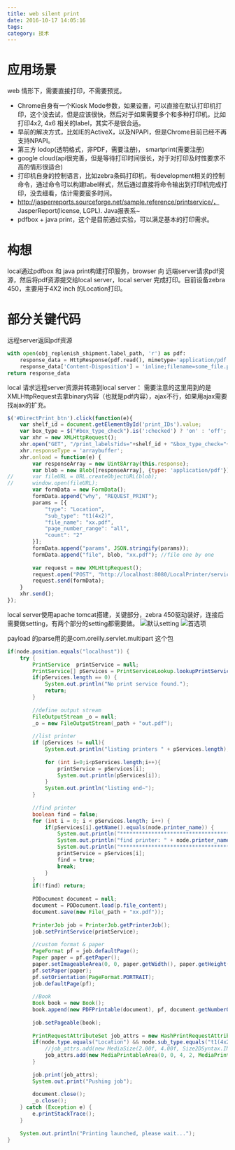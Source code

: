 ```yaml
---
title: web silent print
date: 2016-10-17 14:05:16
tags:
category: 技术
---
```


# 应用场景
web 情形下，需要直接打印，不需要预览。
- Chrome自身有一个Kiosk Mode参数，如果设置，可以直接在默认打印机打印，这个没去试，但是应该很快，然后对于如果需要多个和多种打印机，比如打印4x2, 4x6 相关的label，其实不是很合适。
- 早前的解决方式，比如IE的ActiveX，以及NPAPI，但是Chrome目前已经不再支持NPAPI。
- 第三方 lodop(透明格式，非PDF，需要注册)， smartprint(需要注册)
- google cloud(api很完善，但是等待打印时间很长，对于对打印及时性要求不高的情形很适合)
- 打印机自身的控制语言，比如zebra条码打印机，有development相关的控制命令，通过命令可以构建label样式，然后通过直接将命令输出到打印机完成打印，没去细看，估计需要蛮多时间。
- http://jasperreports.sourceforge.net/sample.reference/printservice/， JasperReport(license, LGPL). Java报表系~
- pdfbox + java print，这个是目前通过实验，可以满足基本的打印需求。

# 构想
local通过pdfbox 和 java print构建打印服务，browser 向 远端server请求pdf资源，然后将pdf资源提交给local server，local server 完成打印。目前设备zebra 450，主要用于4X2 inch 的Location打印。

# 部分关键代码

远程server返回pdf资源
```python
with open(obj_replenish_shipment.label_path, 'r') as pdf:
    response_data = HttpResponse(pdf.read(), mimetype='application/pdf')
    response_data['Content-Disposition'] = 'inline;filename=some_file.pdf'
return response_data
```

local 请求远程server资源并转递到local server：
需要注意的这里用到的是XMLHttpRequest去拿binary内容（也就是pdf内容），ajax不行，如果用ajax需要找ajax的扩充。
```javascript
$('#DirectPrint_btn').click(function(e){
    var shelf_id = document.getElementById('print_IDs').value;
    var box_type = $("#box_type_check").is(':checked') ? 'on' : 'off';
    var xhr = new XMLHttpRequest();
    xhr.open("GET", "/print_labels?ids="+shelf_id + "&box_type_check="+box_type, true);
    xhr.responseType = 'arraybuffer';
    xhr.onload = function(e) {
        var responseArray = new Uint8Array(this.response);
        var blob = new Blob([responseArray], {type: 'application/pdf'});
//      var fileURL = URL.createObjectURL(blob);
//      window.open(fileURL);
        var formData = new FormData();
        formData.append("why", "REQUEST_PRINT");
        params = [{
            "type": "Location",
            "sub_type": "t1(4x2)",
            "file_name": "xx.pdf",
            "page_number_range": "all",
            "count": "2"
        }];
        formData.append("params", JSON.stringify(params));
        formData.append("file", blob, "xx.pdf"); //file one by one
        
        var request = new XMLHttpRequest();
        request.open("POST", "http://localhost:8080/LocalPrinter/service.jsp", true);
        request.send(formData);
    }
    xhr.send();
});
```

local server使用apache tomcat搭建，关键部分，zebra 450驱动装好，连接后需要做setting，有两个部分的setting都需要做。
![默认setting](/img/zebra_default_setting_s1.png "--")
![首选项](/img/zebra_first_setting_s1.png "--")

payload 的parse用的是com.oreilly.servlet.multipart 这个包

```java
if(node.position.equals("localhost")) {
    try {
        PrintService  printService = null;
        PrintService[] pServices = PrintServiceLookup.lookupPrintServices(null, null);
        if(pServices.length == 0) {
            System.out.println("No print service found.");
            return;
        }
        
        //define output stream
        FileOutputStream _o = null;
        _o = new FileOutputStream(_path + "out.pdf");
        
        //list printer
        if (pServices != null){
            System.out.println("listing printers " + pServices.length);
            
            for (int i=0;i<pServices.length;i++){
                printService = pServices[i];
                System.out.println(pServices[i]);
            }
            System.out.println("listing end~");
        }
        
        //find printer
        boolean find = false;
        for (int i = 0; i < pServices.length; i++) {
            if(pServices[i].getName().equals(node.printer_name)) {
                System.out.println("*************************************************************");
                System.out.println("find printer: " + node.printer_name);
                System.out.println("**************************************************************");
                printService = pServices[i];
                find = true;
                break;
            }
        }
        if(!find) return;
        
        PDDocument document = null;
        document = PDDocument.load(p.file_content);
        document.save(new File(_path + "xx.pdf"));
        
        PrinterJob job = PrinterJob.getPrinterJob();
        job.setPrintService(printService);
        
        //custom format & paper
        PageFormat pf = job.defaultPage();
        Paper paper = pf.getPaper();
        paper.setImageableArea(0, 0, paper.getWidth(), paper.getHeight());
        pf.setPaper(paper);
        pf.setOrientation(PageFormat.PORTRAIT);
        job.defaultPage(pf);
        
        //Book
        Book book = new Book();
        book.append(new PDFPrintable(document), pf, document.getNumberOfPages());
        
        job.setPageable(book);
        
        PrintRequestAttributeSet job_attrs = new HashPrintRequestAttributeSet();
        if(node.type.equals("Location") && node.sub_type.equals("t1(4x2)")) {
            //job_attrs.add(new MediaSize(2.00f, 4.00f, Size2DSyntax.INCH));
            job_attrs.add(new MediaPrintableArea(0, 0, 4, 2, MediaPrintableArea.INCH));
        }
        
        job.print(job_attrs);
        System.out.print("Pushing job");
        
        document.close();
        _o.close();
    } catch (Exception e) {
        e.printStackTrace();
    }
    
    System.out.println("Printing launched, please wait...");
}
```

